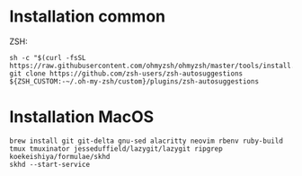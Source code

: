 Installation common
=============

ZSH:
```
sh -c "$(curl -fsSL https://raw.githubusercontent.com/ohmyzsh/ohmyzsh/master/tools/install.sh)"
git clone https://github.com/zsh-users/zsh-autosuggestions ${ZSH_CUSTOM:-~/.oh-my-zsh/custom}/plugins/zsh-autosuggestions
```

Installation MacOS
==================

```
brew install git git-delta gnu-sed alacritty neovim rbenv ruby-build tmux tmuxinator jesseduffield/lazygit/lazygit ripgrep koekeishiya/formulae/skhd
skhd --start-service
```
